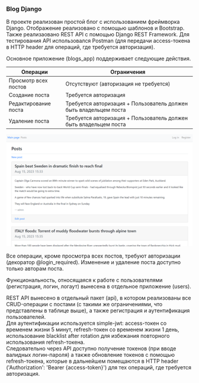 ### Blog Django

В проекте реализован простой блог с использованием фреймворка Django. Отображение реализовано с помощью шаблонов и Bootstrap. Также реализаовано REST API с помощью Django REST Framework. Для тестирования API использовался Postman (для передачи access-токена в HTTP header для операций, где требуется авторизация).

Основное приложение (blogs_app) поддерживает следующие действия.

Операции                 |   Ограничения
-------------------------|---------------------------------
Просмотр всех постов     | Отсутствуют (авторизация не требуется)
Создание поста           | Требуется авторизация
Редактирование поста     |  Требуется авторизация + Пользователь должен быть владельцем поста
Удаление поста           | Требуется авторизация + Пользователь должен быть владельцем поста  

![alt text](images/blog.png)


Все операции, кроме просмотра всех постов, требуют авторизации (декоратор @login_required). Изменение и удаление поста доступно только авторам поста.

Функциональность, относящаяся к работе с пользователями (регистрация, логин, логаут) вынесена в отдельное приложение (users).  

REST API вынесено в отдельный пакет (api), в котором реализованы все CRUD-операции с постами (с такими же ограничениями, что представлены в таблице выше), а также регистрация и аутентификация пользователей.  
Для аутентификации используется simple-jwt: access-токен со временем жизни 5 минут, refresh-токен со временем жизни 1 день, использование blacklist after rotation для избежания повторного использования refresh-токена.  
Следовательно через API доступно получение токенов (при вводе валидных логин-пароля) а также обновление токенов с помощью refresh-токена, которые в дальнейшем помещаются в HTTP header ('Authorization': 'Bearer {access-token}') для тех операций, где требуется авторизация.




